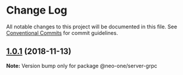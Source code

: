 # Change Log

All notable changes to this project will be documented in this file.
See [Conventional Commits](https://conventionalcommits.org) for commit guidelines.

## [1.0.1](https://github.com/neo-one-suite/neo-one/compare/@neo-one/server-grpc@1.0.0...@neo-one/server-grpc@1.0.1) (2018-11-13)

**Note:** Version bump only for package @neo-one/server-grpc
